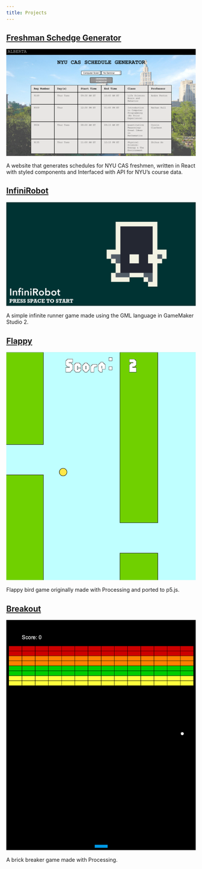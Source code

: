 ```yaml
---
title: Projects
---
```


<section>
	<h2><a href='https://nyualberta.xyz/' target="_blank">Freshman Schedge Generator</a></h2>
    <span class="image main">
        <img src="/assets/images/Alberta.png" alt="" />
    </span>
    <p> A website that generates schedules for NYU CAS freshmen, written in React with styled components and Interfaced with API for NYU’s course data.</p>
    <h2><a href='https://mapuya19.itch.io/infinirobot' target="_blank">InfiniRobot</a></h2>
    <span class="image main">
        <img src="/assets/images/InfiniRobot.png" alt="" />
    </span>
    <p> A simple infinite runner game made using the GML language in GameMaker Studio 2.</p>
    <h2><a href='https://www.openprocessing.org/sketch/914170' target="_blank">Flappy</a></h2>
    <span class="image main">
        <img src="/assets/images/flappy.png" alt="" />
    </span>
    <p> Flappy bird game originally made with Processing and ported to p5.js.</p>
    <h2><a href='https://github.com/mapuya19/breakout' target="_blank">Breakout</a></h2>
    <span class="image main">
        <img src="/assets/images/breakout.png" alt="" />
    </span>
    <p> A brick breaker game made with Processing.</p>
</section>

